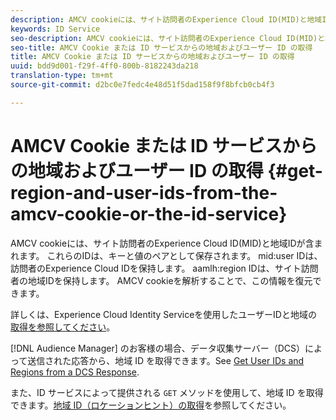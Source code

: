 ```yaml
---
description: AMCV cookieには、サイト訪問者のExperience Cloud ID(MID)と地域IDが含まれます。 これらのIDは、キーと値のペアとして保存されます。 mid user ID は、訪問者の Experience Cloud ID を保持します。aamlh region ID は、サイト訪問者の地域 ID を保持します。AMCV cookieを解析することで、この情報を復元できます。
keywords: ID Service
seo-description: AMCV cookieには、サイト訪問者のExperience Cloud ID(MID)と地域IDが含まれます。 これらのIDは、キーと値のペアとして保存されます。 mid user ID は、訪問者の Experience Cloud ID を保持します。aamlh region ID は、サイト訪問者の地域 ID を保持します。AMCV cookieを解析することで、この情報を復元できます。
seo-title: AMCV Cookie または ID サービスからの地域およびユーザー ID の取得
title: AMCV Cookie または ID サービスからの地域およびユーザー ID の取得
uuid: bdd9d001-f29f-4ff0-800b-8182243da218
translation-type: tm+mt
source-git-commit: d2bc0e7fedc4e48d51f5dad158f9f8bfcb0cb4f3

---
```



# AMCV Cookie または ID サービスからの地域およびユーザー ID の取得 {#get-region-and-user-ids-from-the-amcv-cookie-or-the-id-service}

AMCV cookieには、サイト訪問者のExperience Cloud ID(MID)と地域IDが含まれます。 これらのIDは、キーと値のペアとして保存されます。 mid:user IDは、訪問者のExperience Cloud IDを保持します。 aamlh:region IDは、サイト訪問者の地域IDを保持します。 AMCV cookieを解析することで、この情報を復元できます。

詳しくは、Experience Cloud Identity Serviceを使用したユーザーIDと地域の [取得を参照してください](https://docs.adobe.com/content/help/en/audience-manager/user-guide/api-and-sdk-code/dcs/dcs-apis/dcs-mcid-ids.html)。

[!DNL Audience Manager] のお客様の場合、データ収集サーバー（DCS）によって送信された応答から、地域 ID を取得できます。See [Get User IDs and Regions from a DCS Response](https://docs.adobe.com/content/help/en/audience-manager/user-guide/api-and-sdk-code/dcs/dcs-apis/dcs-aam-ids.html).

また、ID サービスによって提供される `GET` メソッドを使用して、地域 ID を取得できます。[地域 ID（ロケーションヒント）の取得](../library/get-set/getlocationhint.md#reference-a761030ff06c4439946bb56febf42d4c)を参照してください。
